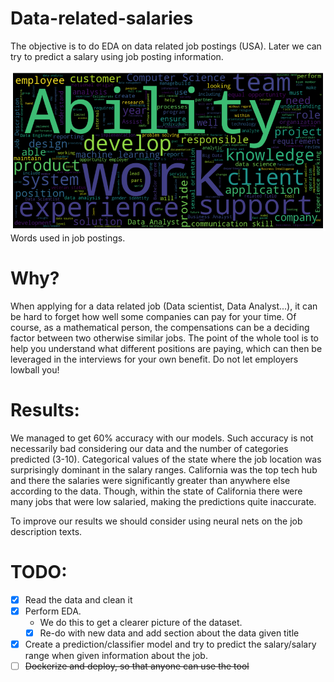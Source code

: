 # Data-related-salaries
The objective is to do EDA on data related job postings (USA). Later we can try to predict a salary using job posting information.

![job_desc](description_wordcloud.png)
Words used in job postings.

# Why?
When applying for a data related job (Data scientist, Data Analyst...), it can be hard to forget how well some companies can pay for your time. Of course, as a mathematical person, the compensations can be a deciding factor between two otherwise similar jobs. The point of the whole tool is to help you understand what different positions are paying, which can then be leveraged in the interviews for your own benefit. Do not let employers lowball you!

# Results:
We managed to get 60% accuracy with our models. Such accuracy is not necessarily bad considering our data and the number of categories predicted (3-10).
Categorical values of the state where the job location was surprisingly dominant in the salary ranges. California was the top tech hub and there the salaries were significantly greater than anywhere else according to the data. Though, within the state of California there were many jobs that were low salaried, making the predictions quite inaccurate.

To improve our results we should consider using neural nets on the job description texts.


# TODO:

- [x] Read the data and clean it
- [x] Perform EDA.
    - We do this to get a clearer picture of the dataset.
    - [x] Re-do with new data and add section about the data given title
- [x] Create a prediction/classifier model and try to predict the salary/salary range when given information about the job.
- [ ] ~~Dockerize and deploy, so that anyone can use the tool~~
